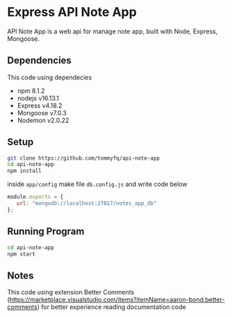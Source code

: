 # Express API Note App

API Note App is a web api for manage note app, built with Node, Express, Mongoose.

## Dependencies

This code using dependecies

- npm 8.1.2
- nodejs v16.13.1
- Express v4.18.2
- Mongoose v7.0.3
- Nodemon v2.0.22

## Setup

```bash
git clone https://github.com/tommyfq/api-note-app
cd api-note-app
npm install
```

inside `app/config` make file `db.config.js` and write code below

```javascript
module.exports = {
   url: "mongodb://localhost:27017/notes_app_db"
};
```

## Running Program

```bash
cd api-note-app
npm start
```

## Notes

This code using extension Better Comments (<https://marketplace.visualstudio.com/items?itemName=aaron-bond.better-comments>) for better experience reading documentation code